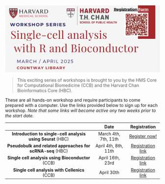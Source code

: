 <p align="center">
<img src="assets/images/series_banner.png" width="900">
</p>


> This exciting series of workshops is brought to you by the HMS Core for Computational Biomedicine (CCB) and the Harvard Chan Bioinformatics Core (HBC). 

These are all hands-on workshop and require participants to come prepared with a computer. Use the links provided below to sign up for each workshop. _Note that some links will become active ony two weeks prior to the start date._


|  | Date | Registration |
| :----: | :----: |  :----: | 
| **Introduction to single-cell analysis using Seurat** (HBC) | March 4th, 7th, 11th | [Register now!](https://hbctraining.github.io/main/registrations/AllFunders_Intro-to-scRNAseq) |
| **Pseudobulk and related approaches for scRNA-seq** (HBC)| April 4th, 8th, 11th | [Registration link]() |
| **Single cell analysis using Bioconductor** (CCB)| April 16th, 23rd | [Registration link]() |
| **Single cell analysis with Cellenics** (CCB)| April 30th | [Registration link]() |


